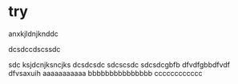 # try
anxkjldnjknddc

dcsdccdscssdc

sdc
ksjdcnjksncjks
dcsdcsdc
sdcscsdc
sdcsdcgbfb
dfvdfgbbdfvdf
dfvsaxuih
aaaaaaaaaaa
bbbbbbbbbbbbbbb
cccccccccccc
